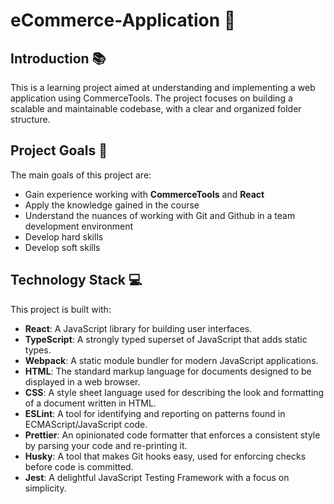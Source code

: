 # eCommerce-Application 🛒

## Introduction 📚

This is a learning project aimed at understanding and implementing a web application using CommerceTools. The project focuses on building a scalable and maintainable codebase, with a clear and organized folder structure.

## Project Goals 🎯

The main goals of this project are:

- Gain experience working with **CommerceTools** and **React**
- Apply the knowledge gained in the course
- Understand the nuances of working with Git and Github in a team development environment
- Develop hard skills
- Develop soft skills

## Technology Stack 💻

This project is built with:

- **React**: A JavaScript library for building user interfaces.
- **TypeScript**: A strongly typed superset of JavaScript that adds static types.
- **Webpack**: A static module bundler for modern JavaScript applications.
- **HTML**: The standard markup language for documents designed to be displayed in a web browser.
- **CSS**: A style sheet language used for describing the look and formatting of a document written in HTML.
- **ESLint**: A tool for identifying and reporting on patterns found in ECMAScript/JavaScript code.
- **Prettier**: An opinionated code formatter that enforces a consistent style by parsing your code and re-printing it.
- **Husky**: A tool that makes Git hooks easy, used for enforcing checks before code is committed.
- **Jest**: A delightful JavaScript Testing Framework with a focus on simplicity.
